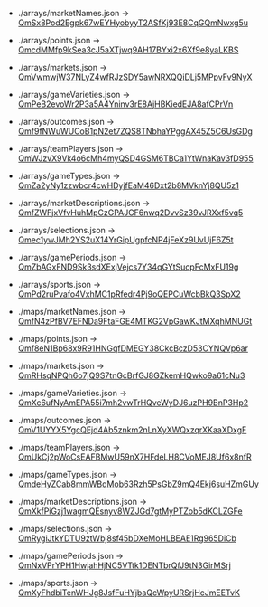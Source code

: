 - ./arrays/marketNames.json → [QmSx8Pod2Egpk67wEYHyobyyT2ASfKj93E8CqGQmNwxg5u](https://ipfs.bookmaker.xyz/ipfs/QmSx8Pod2Egpk67wEYHyobyyT2ASfKj93E8CqGQmNwxg5u)

- ./arrays/points.json → [QmcdMMfp9kSea3cJ5aXTjwq9AH17BYxi2x6Xf9e8yaLKBS](https://ipfs.bookmaker.xyz/ipfs/QmcdMMfp9kSea3cJ5aXTjwq9AH17BYxi2x6Xf9e8yaLKBS)

- ./arrays/markets.json → [QmVwmwjW37NLyZ4wfRJzSDY5awNRXQQiDLj5MPpvFv9NyX](https://ipfs.bookmaker.xyz/ipfs/QmVwmwjW37NLyZ4wfRJzSDY5awNRXQQiDLj5MPpvFv9NyX)

- ./arrays/gameVarieties.json → [QmPeB2evoWr2P3a5A4Yninv3rE8AjHBKiedEJA8afCPrVn](https://ipfs.bookmaker.xyz/ipfs/QmPeB2evoWr2P3a5A4Yninv3rE8AjHBKiedEJA8afCPrVn)

- ./arrays/outcomes.json → [Qmf9fNWuWUCoB1pN2et7ZQS8TNbhaYPggAX45Z5C6UsGDg](https://ipfs.bookmaker.xyz/ipfs/Qmf9fNWuWUCoB1pN2et7ZQS8TNbhaYPggAX45Z5C6UsGDg)

- ./arrays/teamPlayers.json → [QmWJzvX9Vk4o6cMh4myQSD4GSM6TBCa1YtWnaKav3fD955](https://ipfs.bookmaker.xyz/ipfs/QmWJzvX9Vk4o6cMh4myQSD4GSM6TBCa1YtWnaKav3fD955)

- ./arrays/gameTypes.json → [QmZa2yNy1zzwbcr4cwHDyjfEaM46Dxt2b8MVknYj8QU5z1](https://ipfs.bookmaker.xyz/ipfs/QmZa2yNy1zzwbcr4cwHDyjfEaM46Dxt2b8MVknYj8QU5z1)

- ./arrays/marketDescriptions.json → [QmfZWFjxVfvHuhMpCzGPAJCF6nwq2DvvSz39vJRXxf5vq5](https://ipfs.bookmaker.xyz/ipfs/QmfZWFjxVfvHuhMpCzGPAJCF6nwq2DvvSz39vJRXxf5vq5)

- ./arrays/selections.json → [Qmec1ywJMh2YS2uX14YrGipUgpfcNP4jFeXz9UvUjF6Z5t](https://ipfs.bookmaker.xyz/ipfs/Qmec1ywJMh2YS2uX14YrGipUgpfcNP4jFeXz9UvUjF6Z5t)

- ./arrays/gamePeriods.json → [QmZbAGxFND9Sk3sdXExjVejcs7Y34qGYtSucpFcMxFU19g](https://ipfs.bookmaker.xyz/ipfs/QmZbAGxFND9Sk3sdXExjVejcs7Y34qGYtSucpFcMxFU19g)

- ./arrays/sports.json → [QmPd2ruPvafo4VxhMC1pRfedr4Pj9oQEPCuWcbBkQ3SpX2](https://ipfs.bookmaker.xyz/ipfs/QmPd2ruPvafo4VxhMC1pRfedr4Pj9oQEPCuWcbBkQ3SpX2)

- ./maps/marketNames.json → [QmfN4zPfBV7EFNDa9FtaFGE4MTKG2VpGawKJtMXqhMNUGt](https://ipfs.bookmaker.xyz/ipfs/QmfN4zPfBV7EFNDa9FtaFGE4MTKG2VpGawKJtMXqhMNUGt)

- ./maps/points.json → [Qmf8eN1Bp68x9R91HNGqfDMEGY38CkcBczD53CYNQVp6ar](https://ipfs.bookmaker.xyz/ipfs/Qmf8eN1Bp68x9R91HNGqfDMEGY38CkcBczD53CYNQVp6ar)

- ./maps/markets.json → [QmRHsqNPQh6o7jQ9S7tnGcBrfGJ8GZkemHQwko9a61cNu3](https://ipfs.bookmaker.xyz/ipfs/QmRHsqNPQh6o7jQ9S7tnGcBrfGJ8GZkemHQwko9a61cNu3)

- ./maps/gameVarieties.json → [QmXc6ufNyAmEPA55i7mh2vwTrHQveWyDJ6uzPH9BnP3Hp2](https://ipfs.bookmaker.xyz/ipfs/QmXc6ufNyAmEPA55i7mh2vwTrHQveWyDJ6uzPH9BnP3Hp2)

- ./maps/outcomes.json → [QmV1UYYX5YgcQEjd4Ab5znkm2nLnXyXWQxzqrXKaaXDxgF](https://ipfs.bookmaker.xyz/ipfs/QmV1UYYX5YgcQEjd4Ab5znkm2nLnXyXWQxzqrXKaaXDxgF)

- ./maps/teamPlayers.json → [QmUkCj2pWoCsEAFBMwU59nX7HFdeLH8CVoMEJ8Uf6x8nfR](https://ipfs.bookmaker.xyz/ipfs/QmUkCj2pWoCsEAFBMwU59nX7HFdeLH8CVoMEJ8Uf6x8nfR)

- ./maps/gameTypes.json → [QmdeHyZCab8mmWBqMob63Rzh5PsGbZ9mQ4Ekj6suHZmGUy](https://ipfs.bookmaker.xyz/ipfs/QmdeHyZCab8mmWBqMob63Rzh5PsGbZ9mQ4Ekj6suHZmGUy)

- ./maps/marketDescriptions.json → [QmXkfPiGzj1wagmQEsnyv8WZJGd7gtMyPTZob5dKCLZGFe](https://ipfs.bookmaker.xyz/ipfs/QmXkfPiGzj1wagmQEsnyv8WZJGd7gtMyPTZob5dKCLZGFe)

- ./maps/selections.json → [QmRygiJtkYDTU9ztWbj8sf45bDXeMoHLBEAE1Rg965DiCb](https://ipfs.bookmaker.xyz/ipfs/QmRygiJtkYDTU9ztWbj8sf45bDXeMoHLBEAE1Rg965DiCb)

- ./maps/gamePeriods.json → [QmNxVPrYPH1HwjahHjNC5VTtk1DENTbrQfJ9tN3GirMSrj](https://ipfs.bookmaker.xyz/ipfs/QmNxVPrYPH1HwjahHjNC5VTtk1DENTbrQfJ9tN3GirMSrj)

- ./maps/sports.json → [QmXyFhdbiTenWHJg8JsfFuHYjbaQcWpyURSrjHcJmEETvK](https://ipfs.bookmaker.xyz/ipfs/QmXyFhdbiTenWHJg8JsfFuHYjbaQcWpyURSrjHcJmEETvK)